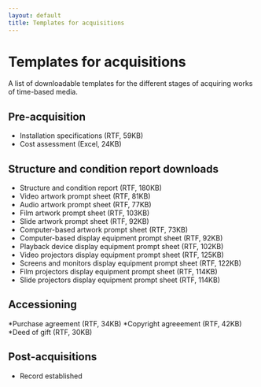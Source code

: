 ```yaml
---
layout: default
title: Templates for acquisitions
---
```


# Templates for acquisitions

A list of downloadable templates for the different stages of acquiring works of time-based media.

## Pre-acquisition
* Installation specifications (RTF, 59KB)
* Cost assessment (Excel, 24KB)

## Structure and condition report downloads
* Structure and condition report (RTF, 180KB)
* Video artwork prompt sheet (RTF, 81KB)
* Audio artwork prompt sheet (RTF, 77KB)
* Film artwork prompt sheet (RTF, 103KB)
* Slide artwork prompt sheet (RTF, 92KB)
* Computer-based artwork prompt sheet (RTF, 73KB)
* Computer-based display equipment prompt sheet (RTF, 92KB)
* Playback device display equipment prompt sheet (RTF, 102KB)
* Video projectors display equipment prompt sheet (RTF, 125KB)
* Screens and monitors display equipment prompt sheet (RTF, 122KB)
* Film projectors display equipment prompt sheet (RTF, 114KB)
* Slide projectors display equipment prompt sheet (RTF, 114KB)

## Accessioning
*Purchase agreement (RTF, 34KB)
*Copyright agreeement (RTF, 42KB)
*Deed of gift (RTF, 30KB)

## Post-acquisitions
* Record established